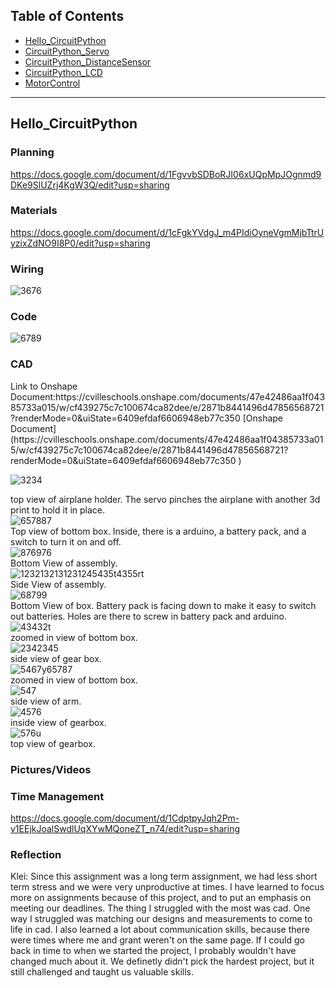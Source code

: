 ## Table of Contents
* [Hello_CircuitPython](#Hello_CircuitPython)
* [CircuitPython_Servo](#CircuitPython_Servo)
* [CircuitPython_DistanceSensor](#CircuitPython_DistanceSensor)
* [CircuitPython_LCD](#CircuitPython_LCD)
* [MotorControl](#MotorControl)
---
## Hello_CircuitPython

### Planning
https://docs.google.com/document/d/1FgvvbSDBoRJI06xUQpMpJOgnmd9DKe9SlUZrj4KgW3Q/edit?usp=sharing
### Materials
https://docs.google.com/document/d/1cFgkYVdgJ_m4PIdiOyneVgmMjbTtrUyzixZdNO9I8P0/edit?usp=sharing
### Wiring 
![3676](https://user-images.githubusercontent.com/112961430/223809378-427893e8-c7b1-4b99-b90b-6442d20fbf80.PNG)

### Code 
![6789](https://user-images.githubusercontent.com/112961430/223812342-bcbcfb7a-0a6c-4634-bf4f-a68768a1ff46.PNG)

### CAD
<figcaption> Link to Onshape Document:https://cvilleschools.onshape.com/documents/47e42486aa1f04385733a015/w/cf439275c7c100674ca82dee/e/2871b8441496d47856568721?renderMode=0&uiState=6409efdaf6606948eb77c350 [Onshape Document](https://cvilleschools.onshape.com/documents/47e42486aa1f04385733a015/w/cf439275c7c100674ca82dee/e/2871b8441496d47856568721?renderMode=0&uiState=6409efdaf6606948eb77c350 )</figcaption>

![3234](https://user-images.githubusercontent.com/112961430/222746515-05ee210f-e042-45a0-9256-c03e15a3c6b3.PNG)<figcaption>top view of airplane holder. The servo pinches the airplane with another 3d print to hold it in place. </figcaption>
![657887](https://user-images.githubusercontent.com/112961430/222463198-fb8b333b-57bc-4cdf-a789-d397bb074a45.PNG)<figcaption>Top view of bottom box. Inside, there is a arduino, a battery pack, and a switch to turn it on and off. </figcaption>
![876976](https://user-images.githubusercontent.com/112961430/222463201-f148bd1c-36ce-49c3-8d6c-6265588da07b.PNG)<figcaption> Bottom View of assembly. </figcaption>
![1232132131231245435t4355rt](https://user-images.githubusercontent.com/112961430/222463204-1b2e2286-ba9e-44f2-b01a-da15168b5c7c.PNG)<figcaption> Side View of assembly. </figcaption>
![68799](https://user-images.githubusercontent.com/112961430/222463205-62a55634-0c3e-42bd-a480-79c61538a5ad.PNG)<figcaption> Bottom View of box. Battery pack is facing down to make it easy to switch out batteries. Holes are there to screw in battery pack and arduino. </figcaption>
![43432t](https://user-images.githubusercontent.com/112961430/222463206-11517aca-bd37-45bf-a0e9-e25133470c9a.PNG)<figcaption> zoomed in view of bottom box. </figcaption>
![2342345](https://user-images.githubusercontent.com/112961430/222463209-a2ff7266-5d67-4487-8ef0-0efa0e2df4bb.PNG)<figcaption> side view of gear box.</figcaption>
![5467y65787](https://user-images.githubusercontent.com/112961430/222463210-8f6b1764-72b2-4b78-ad56-8fe2889d4983.PNG)<figcaption> zoomed in view of bottom box. </figcaption>
![547](https://user-images.githubusercontent.com/112961430/223136519-94e0dfbc-802c-46da-b555-66ef68711a05.PNG)<figcaption> side view of arm. </figcaption>
![4576](https://user-images.githubusercontent.com/112961430/223141934-f431f907-46a8-4320-82ae-70691d821756.PNG)<figcaption> inside view of gearbox. </figcaption>
![576u](https://user-images.githubusercontent.com/112961430/223141935-5290896c-7c5b-40ea-bfeb-79299d71923e.PNG)<figcaption> top view of gearbox. </figcaption>


### Pictures/Videos

### Time Management
https://docs.google.com/document/d/1CdptpyJqh2Pm-v1EEjkJoalSwdlUqXYwMQoneZT_n74/edit?usp=sharing

### Reflection
Klei: Since this assignment was a long term assignment, we had less short term stress and we were very unproductive at times. I have learned to focus more on assignments because of this project, and to put an emphasis on meeting our deadlines. The thing I struggled with the most was cad. One way I struggled was matching our designs and measurements to come to life in cad. I also learned a lot about communication skills, because there were times where me and grant weren't on the same page. If I could go back in time to when we started the project, I probably wouldn't have changed much about it. We definetly didn't pick the hardest project, but it still challenged and taught us valuable skills. 
